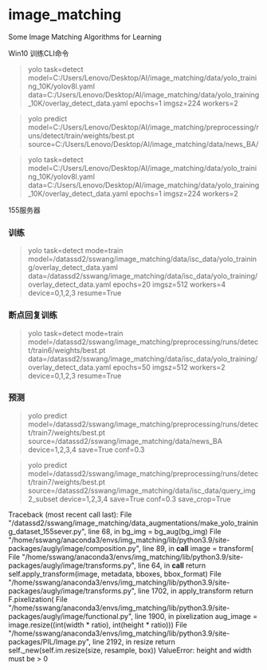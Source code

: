 # image_matching
Some Image Matching Algorithms for Learning

Win10 训练CLI命令
> yolo task=detect model=C:/Users/Lenovo/Desktop/AI/image_matching/data/yolo_training_10K/yolov8l.yaml data=C:/Users/Lenovo/Desktop/AI/image_matching/data/yolo_training_10K/overlay_detect_data.yaml epochs=1 imgsz=224 workers=2

> yolo predict model=C:/Users/Lenovo/Desktop/AI/image_matching/preprocessing/runs/detect/train/weights/best.pt source=C:/Users/Lenovo/Desktop/AI/image_matching/data/news_BA/

> yolo task=detect model=C:/Users/Lenovo/Desktop/AI/image_matching/data/yolo_training_10K/yolov8l.yaml data=C:/Users/Lenovo/Desktop/AI/image_matching/data/yolo_training_10K/overlay_detect_data.yaml epochs=1 imgsz=224 workers=2

155服务器
### 训练
> yolo task=detect mode=train model=/datassd2/sswang/image_matching/data/isc_data/yolo_training/overlay_detect_data.yaml data=/datassd2/sswang/image_matching/data/isc_data/yolo_training/overlay_detect_data.yaml epochs=20 imgsz=512 workers=4 device=0,1,2,3 resume=True

### 断点回复训练
> yolo task=detect mode=train model=/datassd2/sswang/image_matching/preprocessing/runs/detect/train6/weights/best.pt data=/datassd2/sswang/image_matching/data/isc_data/yolo_training/overlay_detect_data.yaml epochs=50 imgsz=512 workers=2 device=0,1,2,3 resume=True

### 预测
> yolo predict model=/datassd2/sswang/image_matching/preprocessing/runs/detect/train7/weights/best.pt source=/datassd2/sswang/image_matching/data/news_BA device=1,2,3,4 save=True conf=0.3 

> yolo predict model=/datassd2/sswang/image_matching/preprocessing/runs/detect/train7/weights/best.pt source=/datassd2/sswang/image_matching/data/isc_data/query_img2_subset device=1,2,3,4 save=True conf=0.3 save_crop=True



Traceback (most recent call last):
  File "/datassd2/sswang/image_matching/data_augmentations/make_yolo_training_dataset_155sever.py", line 68, in <module>
    bg_img = bg_aug(bg_img)
  File "/home/sswang/anaconda3/envs/img_matching/lib/python3.9/site-packages/augly/image/composition.py", line 89, in __call__
    image = transform(
  File "/home/sswang/anaconda3/envs/img_matching/lib/python3.9/site-packages/augly/image/transforms.py", line 64, in __call__
    return self.apply_transform(image, metadata, bboxes, bbox_format)
  File "/home/sswang/anaconda3/envs/img_matching/lib/python3.9/site-packages/augly/image/transforms.py", line 1702, in apply_transform
    return F.pixelization(
  File "/home/sswang/anaconda3/envs/img_matching/lib/python3.9/site-packages/augly/image/functional.py", line 1900, in pixelization
    aug_image = image.resize((int(width * ratio), int(height * ratio)))
  File "/home/sswang/anaconda3/envs/img_matching/lib/python3.9/site-packages/PIL/Image.py", line 2192, in resize
    return self._new(self.im.resize(size, resample, box))
ValueError: height and width must be > 0